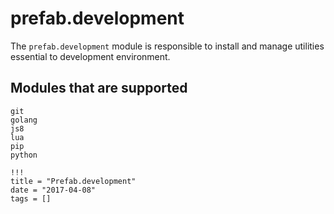 # prefab.development

The `prefab.development` module is responsible to install and manage utilities essential to development environment.

## Modules that are supported

```
git
golang
js8
lua
pip
python
```

```
!!!
title = "Prefab.development"
date = "2017-04-08"
tags = []
```

